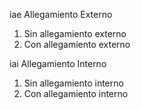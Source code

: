 iae	Allegamiento Externo

1. Sin allegamiento externo
2. Con allegamiento externo


iai	Allegamiento Interno

1. Sin allegamiento interno
2. Con allegamiento interno
